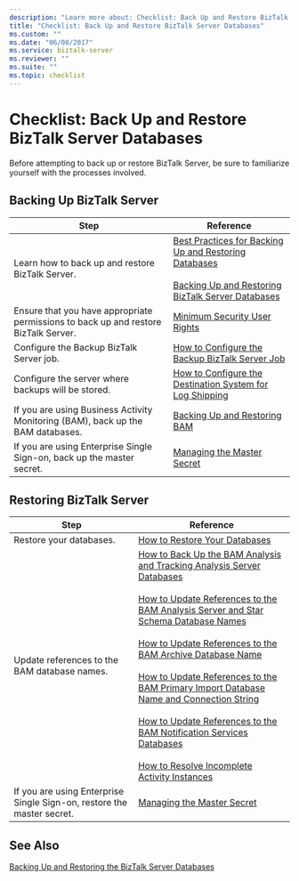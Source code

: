```yaml
---
description: "Learn more about: Checklist: Back Up and Restore BizTalk Server Databases"
title: "Checklist: Back Up and Restore BizTalk Server Databases"
ms.custom: ""
ms.date: "06/08/2017"
ms.service: biztalk-server
ms.reviewer: ""
ms.suite: ""
ms.topic: checklist
---
```

# Checklist: Back Up and Restore BizTalk Server Databases
Before attempting to back up or restore BizTalk Server, be sure to familiarize yourself with the processes involved.  
  
## Backing Up BizTalk Server  
  
|Step|Reference|  
|----------|---------------|  
|Learn how to back up and restore BizTalk Server.|[Best Practices for Backing Up and Restoring Databases](../core/best-practices-for-backing-up-and-restoring-databases.md)<br /><br /> [Backing Up and Restoring BizTalk Server Databases](../core/backing-up-and-restoring-biztalk-server-databases.md)|  
|Ensure that you have appropriate permissions to back up and restore BizTalk Server.|[Minimum Security User Rights](../core/minimum-security-user-rights.md)|  
|Configure the Backup BizTalk Server job.|[How to Configure the Backup BizTalk Server Job](../core/how-to-configure-the-backup-biztalk-server-job.md)|  
|Configure the server where backups will be stored.|[How to Configure the Destination System for Log Shipping](../core/how-to-configure-the-destination-system-for-log-shipping.md)|  
|If you are using Business Activity Monitoring (BAM), back up the BAM databases.|[Backing Up and Restoring BAM](../core/backing-up-and-restoring-bam.md)|  
|If you are using Enterprise Single Sign-on, back up the master secret.|[Managing the Master Secret](../core/managing-the-master-secret.md)|  
  
## Restoring BizTalk Server  
  
|Step|Reference|  
|----------|---------------|  
|Restore your databases.|[How to Restore Your Databases](../core/how-to-restore-your-databases.md)|  
|Update references to the BAM database names.|[How to Back Up the BAM Analysis and Tracking Analysis Server Databases](../core/how-to-back-up-the-bam-analysis-and-tracking-analysis-server-databases.md)<br /><br /> [How to Update References to the BAM Analysis Server and Star Schema Database Names](../core/update-references-to-the-bam-analysis-server-and-star-schema-database-names.md)<br /><br /> [How to Update References to the BAM Archive Database Name](../core/how-to-update-references-to-the-bam-archive-database-name.md)<br /><br /> [How to Update References to the BAM Primary Import Database Name and Connection String](../core/update-references-to-bam-primary-import-database-name-and-connection-string.md)<br /><br /> [How to Update References to the BAM Notification Services Databases](../core/how-to-update-references-to-the-bam-notification-services-databases.md)<br /><br /> [How to Resolve Incomplete Activity Instances](../core/how-to-resolve-incomplete-activity-instances.md)|  
|If you are using Enterprise Single Sign-on, restore the master secret.|[Managing the Master Secret](../core/managing-the-master-secret.md)|  
  
## See Also  
 [Backing Up and Restoring the BizTalk Server Databases](../core/backing-up-and-restoring-the-biztalk-server-databases.md)
